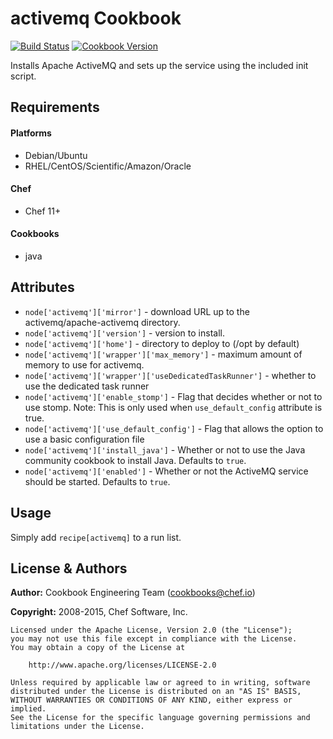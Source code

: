 activemq Cookbook
=================

[![Build Status](https://travis-ci.org/chef-cookbooks/activemq.svg?branch=master)](https://travis-ci.org/chef-cookbooks/activemq)
[![Cookbook Version](https://img.shields.io/cookbook/v/activemq.svg)](https://supermarket.chef.io/cookbooks/activemq)

Installs Apache ActiveMQ and sets up the service using the included init script.


Requirements
------------
#### Platforms
- Debian/Ubuntu
- RHEL/CentOS/Scientific/Amazon/Oracle

#### Chef
- Chef 11+

#### Cookbooks
- java


Attributes
----------
- `node['activemq']['mirror']` - download URL up to the activemq/apache-activemq directory.
- `node['activemq']['version']` - version to install.
- `node['activemq']['home']` - directory to deploy to (/opt by default)
- `node['activemq']['wrapper']['max_memory']` - maximum amount of memory to use for activemq.
- `node['activemq']['wrapper']['useDedicatedTaskRunner']` - whether to use the dedicated task runner
- `node['activemq']['enable_stomp']` - Flag that decides whether or not to use stomp. Note: This is
only used when `use_default_config` attribute is true.
- `node['activemq']['use_default_config']` - Flag that allows the option to use a basic configuration file
- `node['activemq']['install_java']` - Whether or not to use the Java community cookbook to install Java. Defaults to `true`.
- `node['activemq']['enabled']` - Whether or not the ActiveMQ service should be started.  Defaults to `true`.


Usage
-----
Simply add `recipe[activemq]` to a run list.


License & Authors
-----------------

**Author:** Cookbook Engineering Team (<cookbooks@chef.io>)

**Copyright:** 2008-2015, Chef Software, Inc.
```
Licensed under the Apache License, Version 2.0 (the "License");
you may not use this file except in compliance with the License.
You may obtain a copy of the License at

    http://www.apache.org/licenses/LICENSE-2.0

Unless required by applicable law or agreed to in writing, software
distributed under the License is distributed on an "AS IS" BASIS,
WITHOUT WARRANTIES OR CONDITIONS OF ANY KIND, either express or implied.
See the License for the specific language governing permissions and
limitations under the License.
```
